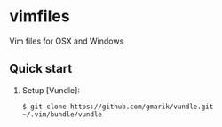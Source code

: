 vimfiles
========

Vim files for OSX and Windows


## Quick start

1. Setup [Vundle]:

     ```
     $ git clone https://github.com/gmarik/vundle.git ~/.vim/bundle/vundle
     ```
